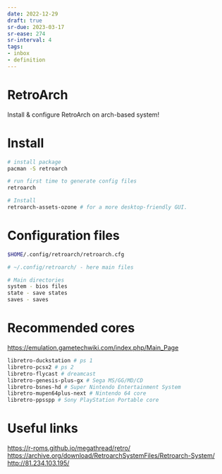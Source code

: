 ```yaml
---
date: 2022-12-29
draft: true
sr-due: 2023-03-17
sr-ease: 274
sr-interval: 4
tags:
- inbox
- definition
---
```


# RetroArch

Install & configure RetroArch on arch-based system!

# Install

```bash
# install package
pacman -S retroarch

# run first time to generate config files
retroarch

# Install
retroarch-assets-ozone # for a more desktop-friendly GUI.

```

# Configuration files

```bash
$HOME/.config/retroarch/retroarch.cfg

# ~/.config/retroarch/ - here main files

# Main directories
system - bios files
state - save states
saves - saves
```

# Recommended cores

<https://emulation.gametechwiki.com/index.php/Main_Page>

```bash
libretro-duckstation # ps 1
libretro-pcsx2 # ps 2
libretro-flycast # dreamcast
libretro-genesis-plus-gx # Sega MS/GG/MD/CD
libretro-bsnes-hd # Super Nintendo Entertainment System
libretro-mupen64plus-next # Nintendo 64 core
libretro-ppsspp # Sony PlayStation Portable core
```

# Useful links

<https://r-roms.github.io/megathread/retro/>
<https://archive.org/download/RetroarchSystemFiles/Retroarch-System/>
<http://81.234.103.195/>